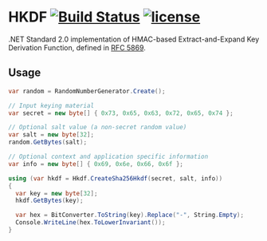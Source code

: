 # HKDF [![Build Status](https://travis-ci.org/Metalnem/hkdf.svg?branch=master)](https://travis-ci.org/Metalnem/hkdf) [![license](https://img.shields.io/badge/license-MIT-blue.svg?style=flat)](https://raw.githubusercontent.com/metalnem/hkdf/master/LICENSE)

.NET Standard 2.0 implementation of HMAC-based
Extract-and-Expand Key Derivation Function, defined in
[RFC 5869](https://tools.ietf.org/html/rfc5869).

## Usage

```csharp
var random = RandomNumberGenerator.Create();

// Input keying material
var secret = new byte[] { 0x73, 0x65, 0x63, 0x72, 0x65, 0x74 };

// Optional salt value (a non-secret random value)
var salt = new byte[32];
random.GetBytes(salt);

// Optional context and application specific information
var info = new byte[] { 0x69, 0x6e, 0x66, 0x6f };

using (var hkdf = Hkdf.CreateSha256Hkdf(secret, salt, info))
{
  var key = new byte[32];
  hkdf.GetBytes(key);

  var hex = BitConverter.ToString(key).Replace("-", String.Empty);
  Console.WriteLine(hex.ToLowerInvariant());
}
```
